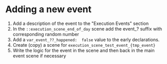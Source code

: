 # Adding a new event

1. Add a description of the event to the "Execution Events" section
2. In the `::execution_scene_end_of_day` scene add the event_? suffix with corresponding random number
3. Add a `var_event_??_happened:  false` value to the early declarations.
4. Create (copy) a scene for `execution_scene_test_event_{tmp_event}`
5. Write the logic for the event in the scene and then back in the main event scene if necessary


